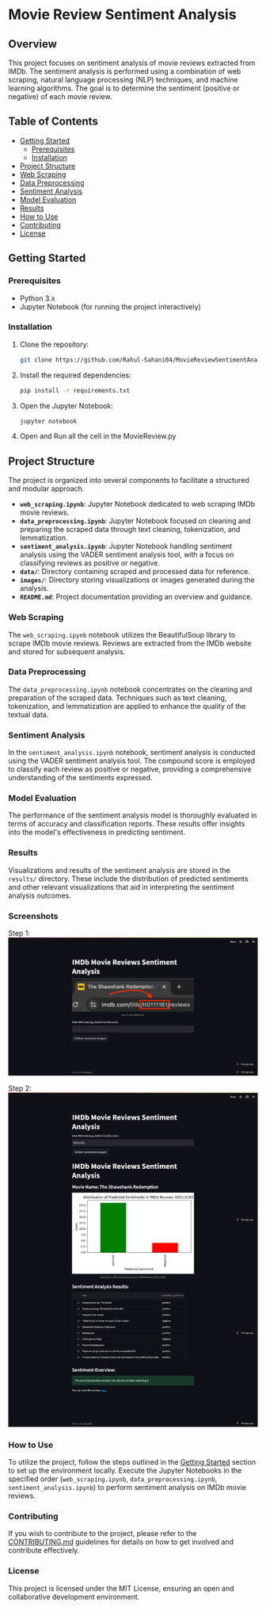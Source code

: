 # Movie Review Sentiment Analysis

## Overview

This project focuses on sentiment analysis of movie reviews extracted from IMDb. The sentiment analysis is performed using a combination of web scraping, natural language processing (NLP) techniques, and machine learning algorithms. The goal is to determine the sentiment (positive or negative) of each movie review.

## Table of Contents

- [Getting Started](#getting-started)
  - [Prerequisites](#prerequisites)
  - [Installation](#installation)
- [Project Structure](#project-structure)
- [Web Scraping](#web-scraping)
- [Data Preprocessing](#data-preprocessing)
- [Sentiment Analysis](#sentiment-analysis)
- [Model Evaluation](#model-evaluation)
- [Results](#results)
- [How to Use](#how-to-use)
- [Contributing](#contributing)
- [License](#license)

## Getting Started

### Prerequisites

- Python 3.x
- Jupyter Notebook (for running the project interactively)

### Installation

1. Clone the repository:

    ```bash
    git clone https://github.com/Rahul-Sahani04/MovieReviewSentimentAnalysis.git
    ```
2. Install the required dependencies:

    ```bash
    pip install -r requirements.txt
    ```
3. Open the Jupyter Notebook:

    ```bash
    jupyter notebook
    ```

4. Open and Run all the cell in the MovieReview.py


## Project Structure

The project is organized into several components to facilitate a structured and modular approach.

- **`web_scraping.ipynb`**: Jupyter Notebook dedicated to web scraping IMDb movie reviews.
- **`data_preprocessing.ipynb`**: Jupyter Notebook focused on cleaning and preparing the scraped data through text cleaning, tokenization, and lemmatization.
- **`sentiment_analysis.ipynb`**: Jupyter Notebook handling sentiment analysis using the VADER sentiment analysis tool, with a focus on classifying reviews as positive or negative.
- **`data/`**: Directory containing scraped and processed data for reference.
- **`images/`**: Directory storing visualizations or images generated during the analysis.
- **`README.md`**: Project documentation providing an overview and guidance.

### Web Scraping

The `web_scraping.ipynb` notebook utilizes the BeautifulSoup library to scrape IMDb movie reviews. Reviews are extracted from the IMDb website and stored for subsequent analysis.

### Data Preprocessing

The `data_preprocessing.ipynb` notebook concentrates on the cleaning and preparation of the scraped data. Techniques such as text cleaning, tokenization, and lemmatization are applied to enhance the quality of the textual data.

### Sentiment Analysis

In the `sentiment_analysis.ipynb` notebook, sentiment analysis is conducted using the VADER sentiment analysis tool. The compound score is employed to classify each review as positive or negative, providing a comprehensive understanding of the sentiments expressed.

### Model Evaluation

The performance of the sentiment analysis model is thoroughly evaluated in terms of accuracy and classification reports. These results offer insights into the model's effectiveness in predicting sentiment.

### Results

Visualizations and results of the sentiment analysis are stored in the `results/` directory. These include the distribution of predicted sentiments and other relevant visualizations that aid in interpreting the sentiment analysis outcomes.

### Screenshots

Step 1:
![Screenshot 1](https://github.com/Rahul-Sahani04/MovieReviewSentimentAnalysis/blob/main/screenshots/Streamlit1.png?raw=true)


Step 2:
![Screenshot 2](https://github.com/Rahul-Sahani04/MovieReviewSentimentAnalysis/blob/main/screenshots/Streamlit2.png?raw=true)

### How to Use

To utilize the project, follow the steps outlined in the [Getting Started](#getting-started) section to set up the environment locally. Execute the Jupyter Notebooks in the specified order (`web_scraping.ipynb`, `data_preprocessing.ipynb`, `sentiment_analysis.ipynb`) to perform sentiment analysis on IMDb movie reviews.

### Contributing

If you wish to contribute to the project, please refer to the [CONTRIBUTING.md](CONTRIBUTING.md) guidelines for details on how to get involved and contribute effectively.

### License

This project is licensed under the MIT License, ensuring an open and collaborative development environment.
